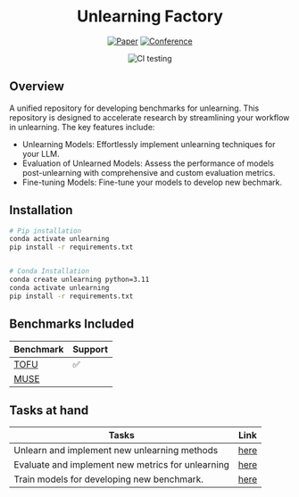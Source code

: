 <div align="center">    
 
# Unlearning Factory    

[![Paper](http://img.shields.io/badge/paper-arxiv.1001.2234-B31B1B.svg)](https://arxiv.org/abs/2401.06121)
[![Conference](http://img.shields.io/badge/COLM-2024-4b44ce.svg)](https://openreview.net/forum?id=B41hNBoWLo)
<!--
ARXIV   
[![Paper](http://img.shields.io/badge/arxiv-math.co:1480.1111-B31B1B.svg)](https://www.nature.com/articles/nature14539)
-->
![CI testing](https://github.com/PyTorchLightning/deep-learning-project-template/workflows/CI%20testing/badge.svg?branch=master&event=push)


<!--  
Conference   
-->   
</div>
 
## Overview
A unified repository for developing benchmarks for unlearning. This repository is designed to accelerate research by streamlining your workflow in unlearning. The key features include:

- Unlearning Models: Effortlessly implement unlearning techniques for your LLM.
- Evaluation of Unlearned Models: Assess the performance of models post-unlearning with comprehensive and custom evaluation metrics.
- Fine-tuning Models: Fine-tune your models to develop new bechmark.


## Installation
```bash
# Pip installation
conda activate unlearning
pip install -r requirements.txt


# Conda Installation
conda create unlearning python=3.11
conda activate unlearning
pip install -r requirements.txt
```
## Benchmarks Included

| Benchmark | Support                                        |
|-----------|------------------------------------------------|
| [TOFU](https://arxiv.org/abs/2401.06121)        | ✅       |
| [MUSE](https://muse-bench.github.io/)           |        |



## Tasks at hand

| Tasks | Link                                            |
|-----------|------------------------------------------------|
| Unlearn and implement new unlearning methods       | [here](docs/unlearning.md)     |
| Evaluate and implement new metrics for unlearning  | [here](docs/evaluation.md)     |
| Train models for developing new benchmark.              | [here](docs/finetune.md)       |



<!-- ##


## 
### Citation   
```
@article{YourName,
  title={Your Title},
  author={Your team},
  journal={Location},
  year={Year}
}
```    -->